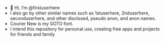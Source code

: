 - 👋 Hi, I’m @firstuserhere
- I also go by other similar names such as 1stuserhere, 2nduserhere, seconduserhere, and other disclosed, pseudo anon, and anon names.  
- Courier New is my GOTO font.
- I intend this repository for personal use, creating free apps and projects for friends and family

